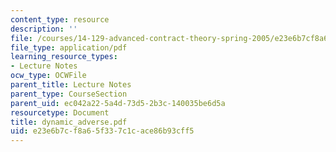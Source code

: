 ```yaml
---
content_type: resource
description: ''
file: /courses/14-129-advanced-contract-theory-spring-2005/e23e6b7cf8a65f337c1cace86b93cff5_dynamic_adverse.pdf
file_type: application/pdf
learning_resource_types:
- Lecture Notes
ocw_type: OCWFile
parent_title: Lecture Notes
parent_type: CourseSection
parent_uid: ec042a22-5a4d-73d5-2b3c-140035be6d5a
resourcetype: Document
title: dynamic_adverse.pdf
uid: e23e6b7c-f8a6-5f33-7c1c-ace86b93cff5
---
```


